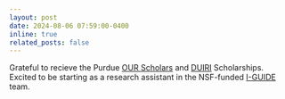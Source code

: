 ```yaml
---
layout: post
date: 2024-08-06 07:59:00-0400
inline: true 
related_posts: false
---
```


Grateful to recieve the Purdue <u>OUR Scholars</u> and <u>DUIRI</u> Scholarships. Excited to be starting as a research assistant in the NSF-funded [I-GUIDE](https://www.nsf.gov/awardsearch/showAward?AWD_ID=2118329&HistoricalAwards=false) team. 